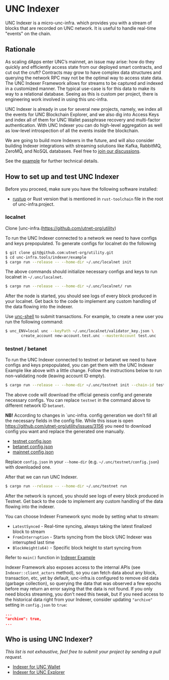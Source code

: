 # UNC Indexer

UNC Indexer is a micro-unc-infra. which provides you with a stream of blocks that are recorded on UNC network. It is useful to handle real-time "events" on the chain.

## Rationale

As scaling dApps enter UNC’s mainnet, an issue may arise: how do they quickly and efficiently access state from our deployed smart contracts, and cut out the cruft? Contracts may grow to have complex data structures and querying the network RPC may not be the optimal way to access state data. The UNC Indexer Framework allows for streams to be captured and indexed in a customized manner. The typical use-case is for this data to make its way to a relational database. Seeing as this is custom per project, there is engineering work involved in using this unc-infra.

UNC Indexer is already in use for several new projects, namely, we index all the events for UNC Blockchain Explorer, and we also dig into Access Keys and index all of them for UNC Wallet passphrase recovery and multi-factor authentication. With UNC Indexer you can do high-level aggregation as well as low-level introspection of all the events inside the blockchain.

We are going to build more Indexers in the future, and will also consider building Indexer integrations with streaming solutions like Kafka, RabbitMQ, ZeroMQ, and NoSQL databases. Feel free to [join our discussions](https://github.com/utnet-org/utility/issues/2996).

See the [example](https://github.com/utnet-org/utility/tree/master/tools/indexer/example) for further technical details.

## How to set up and test UNC Indexer

Before you proceed, make sure you have the following software installed:
* [rustup](https://rustup.rs/) or Rust version that is mentioned in `rust-toolchain` file in the root of unc-infra.project.

### localnet

Clone [unc-infra.(https://github.com/utnet-org/utility)

To run the UNC Indexer connected to a network we need to have configs and keys prepopulated. To generate configs for localnet do the following

```bash
$ git clone git@github.com:utnet-org/utility.git
$ cd unc-infra.tools/indexer/example
$ cargo run --release -- --home-dir ~/.unc/localnet init
```

The above commands should initialize necessary configs and keys to run localnet in `~/.unc/localnet`.

```bash
$ cargo run --release -- --home-dir ~/.unc/localnet/ run
```

After the node is started, you should see logs of every block produced in your localnet. Get back to the code to implement any custom handling of the data flowing into the indexer.

Use [unc-shell](https://github.com/unc/unc-shell) to submit transactions. For example, to create a new user you run the following command:

```bash
$ unc_ENV=local unc --keyPath ~/.unc/localnet/validator_key.json \
       create_account new-account.test.unc --masterAccount test.unc
```


### testnet / betanet

To run the UNC Indexer connected to testnet or betanet we need to have configs and keys prepopulated, you can get them with the UNC Indexer Example like above with a little change. Follow the instructions below to run non-validating node (leaving account ID empty).

```bash
$ cargo run --release -- --home-dir ~/.unc/testnet init --chain-id testnet --download
```

The above code will download the official genesis config and generate necessary configs. You can replace `testnet` in the command above to different network ID `betanet`.

**NB!** According to changes in `unc-infra. config generation we don't fill all the necessary fields in the config file. While this issue is open <https://github.com/utnet-org/utility/issues/3156> you need to download config you want and replace the generated one manually.
 - [testnet config.json](https://s3-us-west-1.amazonaws.com/build.utility.com/unc-infra.deploy/testnet/config.json)
 - [betanet config.json](https://s3-us-west-1.amazonaws.com/build.utility.com/unc-infra.deploy/betanet/config.json)
 - [mainnet config.json](https://s3-us-west-1.amazonaws.com/build.utility.com/unc-infra.deploy/mainnet/config.json)

Replace `config.json` in your `--home-dir` (e.g. `~/.unc/testnet/config.json`) with downloaded one.

After that we can run UNC Indexer.

```bash
$ cargo run --release -- --home-dir ~/.unc/testnet run
```

After the network is synced, you should see logs of every block produced in Testnet. Get back to the code to implement any custom handling of the data flowing into the indexer.


You can choose Indexer Framework sync mode by setting what to stream:
 - `LatestSynced` - Real-time syncing, always taking the latest finalized block to stream
 - `FromInterruption` - Starts syncing from the block UNC Indexer was interrupted last time
 - `BlockHeight(u64)` - Specific block height to start syncing from

 Refer to `main()` function in [Indexer Example](https://github.com/utnet-org/utility/blob/master/tools/indexer/example/src/main.rs)

Indexer Framework also exposes access to the internal APIs (see `Indexer::client_actors` method), so you can fetch data about any block, transaction, etc, yet by default, unc-infra.is configured to remove old data (garbage collection), so querying the data that was observed a few epochs before may return an error saying that the data is not found. If you only need blocks streaming, you don't need this tweak, but if you need access to the historical data right from your Indexer, consider updating `"archive"` setting in `config.json` to `true`:

```json
...
"archive": true,
...
```


## Who is using UNC Indexer?

*This list is not exhaustive, feel free to submit your project by sending a pull request.*

* [Indexer for UNC Wallet](https://github.com/unc/unc-indexer-for-wallet)
* [Indexer for UNC Explorer](https://github.com/unc/unc-indexer-for-explorer)
